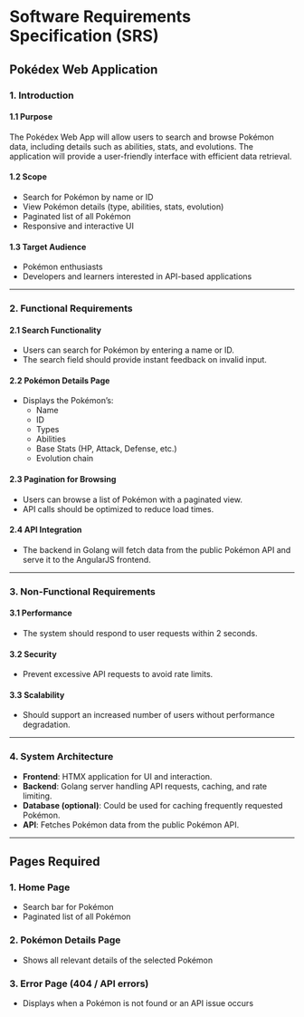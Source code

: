 # **Software Requirements Specification (SRS)**

## **Pokédex Web Application**

### **1. Introduction**

#### **1.1 Purpose**

The Pokédex Web App will allow users to search and browse Pokémon data, including details such as abilities, stats, and evolutions. The application will provide a user-friendly interface with efficient data retrieval.

#### **1.2 Scope**

- Search for Pokémon by name or ID
- View Pokémon details (type, abilities, stats, evolution)
- Paginated list of all Pokémon
- Responsive and interactive UI

#### **1.3 Target Audience**

- Pokémon enthusiasts
- Developers and learners interested in API-based applications

---

### **2. Functional Requirements**

#### **2.1 Search Functionality**

- Users can search for Pokémon by entering a name or ID.
- The search field should provide instant feedback on invalid input.

#### **2.2 Pokémon Details Page**

- Displays the Pokémon’s:
  - Name
  - ID
  - Types
  - Abilities
  - Base Stats (HP, Attack, Defense, etc.)
  - Evolution chain

#### **2.3 Pagination for Browsing**

- Users can browse a list of Pokémon with a paginated view.
- API calls should be optimized to reduce load times.

#### **2.4 API Integration**

- The backend in Golang will fetch data from the public Pokémon API and serve it to the AngularJS frontend.

---

### **3. Non-Functional Requirements**

#### **3.1 Performance**

- The system should respond to user requests within 2 seconds.

#### **3.2 Security**

- Prevent excessive API requests to avoid rate limits.

#### **3.3 Scalability**

- Should support an increased number of users without performance degradation.

---

### **4. System Architecture**

- **Frontend**: HTMX application for UI and interaction.
- **Backend**: Golang server handling API requests, caching, and rate limiting.
- **Database (optional)**: Could be used for caching frequently requested Pokémon.
- **API**: Fetches Pokémon data from the public Pokémon API.

---

## **Pages Required**

### **1. Home Page**

- Search bar for Pokémon
- Paginated list of all Pokémon

### **2. Pokémon Details Page**

- Shows all relevant details of the selected Pokémon

### **3. Error Page** (404 / API errors)

- Displays when a Pokémon is not found or an API issue occurs

